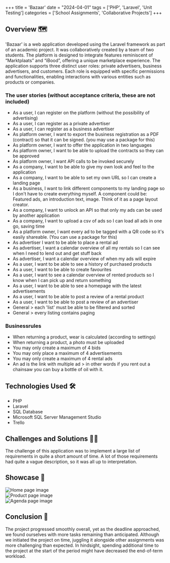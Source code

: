+++
title = 'Bazaar'
date = "2024-04-01"
tags = ['PHP', 'Laravel', 'Unit Testing']
categories = ['School Assignments', 'Collaborative Projects']
+++

## Overview 🗺️
'Bazaar' is a web application developed using the Laravel framework as part of an academic project. It was collaboratively created by a team of two students. The platform is designed to integrate features reminiscent of “Marktplaats” and “iBood”, offering a unique marketplace experience. The application supports three distinct user roles: private advertisers, business advertisers, and customers. Each role is equipped with specific permissions and functionalities, enabling interactions with various entities such as products or companies.

### The user stories (without acceptance criteria, these are not included)
- As a user, I can register on the platform (without the possibility of advertising)
- As a user, I can register as a private advertiser
- As a user, I can register as a business advertiser
- As platform owner, I want to export the business registration as a PDF (contract) so that it can be signed. (you may use a package for this)
- As platform owner, I want to offer the application in two languages
- As platform owner, I want to be able to upload the contracts so they can be approved
- As platform owner, I want API calls to be invoked securely
- As a company, I want to be able to give my own look and feel to the application
- As a company, I want to be able to set my own URL so I can create a landing page
- As a business, I want to link different components to my landing page so I don't have to create everything myself. A component could be: Featured ads, an introduction text, image. Think of it as a page layout creator.
- As a company, I want to unlock an API so that only my ads can be used by another application
- As a company, I want to upload a csv of ads so I can load all ads in one go, saving time
- As a platform owner, I want every ad to be tagged with a QR code so it's easily shareable. (You can use a package for this)
- As advertiser I want to be able to place a rental ad
- As advertiser, I want a calendar overview of all my rentals so I can see when I need to lend out and get stuff back
- As advertiser, I want a calendar overview of when my ads will expire
- As a user, I want to be able to see a history of purchased products
- As a user, I want to be able to create favourites
- As a user, I want to see a calendar overview of rented products so I know when I can pick up and return something
- As a user, I want to be able to see a homepage with the latest advertisements
- As a user, I want to be able to post a review of a rental product
- As a user, I want to be able to post a review of an advertiser
- General > each 'list' must be able to be filtered and sorted
- General > every listing contains paging
### Businessrules
- When returning a product, wear is calculated (according to settings)
- When returning a product, a photo must be uploaded
- You may only create a maximum of 4 bids
- You may only place a maximum of 4 advertisements
- You may only create a maximum of 4 rental ads
- An ad is the link with multiple ad > in other words if you rent out a chainsaw you can buy a bottle of oil with it.

## Technologies Used 🛠️
- PHP
- Laravel
- SQL Database
- Microsoft SQL Server Management Studio
- Trello

## Challenges and Solutions 🧗🏻
The challenge of this application was to implement a large list of requirements in quite a short amount of time. A lot of those requirements had quite a vague description, so it was all up to interpretation.

## Showcase 📸
![Home page image](/images/portfolio/bazaar_home.jpg)  
![Product page image](/images/portfolio/bazaar_product.jpg)  
![Agenda page image](/images/portfolio/bazaar_agenda.jpg)

## Conclusion 🏁
The project progressed smoothly overall, yet as the deadline approached, we found ourselves with more tasks remaining than anticipated. Although we initiated the project on time, juggling it alongside other assignments was more challenging than expected. In hindsight, spending additional time to the project at the start of the period might have decreased the end-of-term workload.